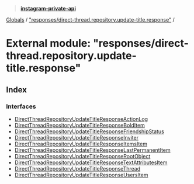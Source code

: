 > **[instagram-private-api](../README.md)**

[Globals](../globals.md) / ["responses/direct-thread.repository.update-title.response"](_responses_direct_thread_repository_update_title_response_.md) /

# External module: "responses/direct-thread.repository.update-title.response"

## Index

### Interfaces

* [DirectThreadRepositoryUpdateTitleResponseActionLog](../interfaces/_responses_direct_thread_repository_update_title_response_.directthreadrepositoryupdatetitleresponseactionlog.md)
* [DirectThreadRepositoryUpdateTitleResponseBoldItem](../interfaces/_responses_direct_thread_repository_update_title_response_.directthreadrepositoryupdatetitleresponsebolditem.md)
* [DirectThreadRepositoryUpdateTitleResponseFriendshipStatus](../interfaces/_responses_direct_thread_repository_update_title_response_.directthreadrepositoryupdatetitleresponsefriendshipstatus.md)
* [DirectThreadRepositoryUpdateTitleResponseInviter](../interfaces/_responses_direct_thread_repository_update_title_response_.directthreadrepositoryupdatetitleresponseinviter.md)
* [DirectThreadRepositoryUpdateTitleResponseItemsItem](../interfaces/_responses_direct_thread_repository_update_title_response_.directthreadrepositoryupdatetitleresponseitemsitem.md)
* [DirectThreadRepositoryUpdateTitleResponseLastPermanentItem](../interfaces/_responses_direct_thread_repository_update_title_response_.directthreadrepositoryupdatetitleresponselastpermanentitem.md)
* [DirectThreadRepositoryUpdateTitleResponseRootObject](../interfaces/_responses_direct_thread_repository_update_title_response_.directthreadrepositoryupdatetitleresponserootobject.md)
* [DirectThreadRepositoryUpdateTitleResponseTextAttributesItem](../interfaces/_responses_direct_thread_repository_update_title_response_.directthreadrepositoryupdatetitleresponsetextattributesitem.md)
* [DirectThreadRepositoryUpdateTitleResponseThread](../interfaces/_responses_direct_thread_repository_update_title_response_.directthreadrepositoryupdatetitleresponsethread.md)
* [DirectThreadRepositoryUpdateTitleResponseUsersItem](../interfaces/_responses_direct_thread_repository_update_title_response_.directthreadrepositoryupdatetitleresponseusersitem.md)